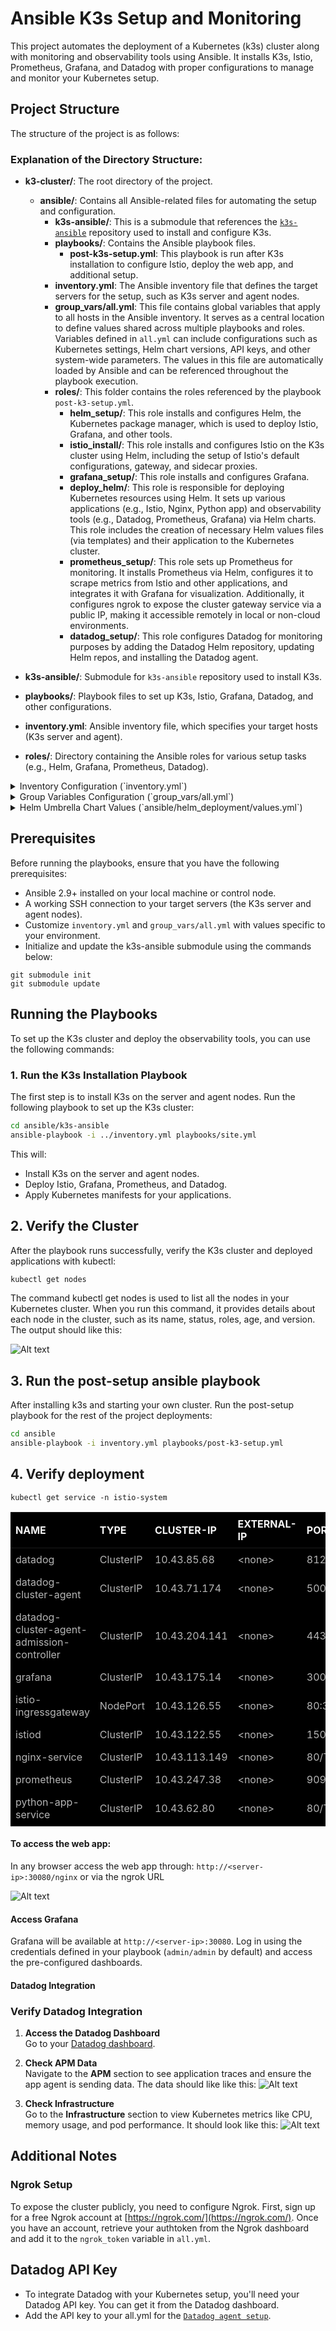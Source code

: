 # Ansible K3s Setup and Monitoring

This project automates the deployment of a Kubernetes (k3s) cluster along with monitoring and observability tools using Ansible. It installs K3s, Istio, Prometheus, Grafana, and Datadog with proper configurations to manage and monitor your Kubernetes setup.


## Project Structure

The structure of the project is as follows:

### Explanation of the Directory Structure:

- **k3-cluster/**: The root directory of the project.
  - **ansible/**: Contains all Ansible-related files for automating the setup and configuration.
    - **k3s-ansible/**: This is a submodule that references the [`k3s-ansible`](https://github.com/k3s-io/k3s-ansible/) repository used to install and configure K3s.
    - **playbooks/**: Contains the Ansible playbook files.
      - **post-k3s-setup.yml**: This playbook is run after K3s installation to configure Istio, deploy the web app, and additional setup.
    - **inventory.yml**: The Ansible inventory file that defines the target servers for the setup, such as K3s server and agent nodes.
    - **group_vars/all.yml**: This file contains global variables that apply to all hosts in the Ansible inventory. It serves as a central location to define values shared across multiple playbooks and roles. Variables defined in `all.yml` can include configurations such as Kubernetes settings, Helm chart versions, API keys, and other system-wide parameters. The values in this file are automatically loaded by Ansible and can be referenced throughout the playbook execution.
    - **roles/**: This folder contains the roles referenced by the playbook `post-k3-setup.yml`.
      - **helm_setup/**: This role installs and configures Helm, the Kubernetes package manager, which is used to deploy Istio, Grafana, and other tools.
      - **istio_install/**: This role installs and configures Istio on the K3s cluster using Helm, including the setup of Istio's default configurations, gateway, and sidecar proxies.
      - **grafana_setup/**: This role installs and configures Grafana.
      - **deploy_helm/**: This role is responsible for deploying Kubernetes resources using Helm. It sets up various applications (e.g., Istio, Nginx, Python app) and observability tools (e.g., Datadog, Prometheus, Grafana) via Helm charts. This role includes the creation of necessary Helm values files (via templates) and their application to the Kubernetes cluster.
      - **prometheus_setup/**: This role sets up Prometheus for monitoring. It installs Prometheus via Helm, configures it to scrape metrics from Istio and other applications, and integrates it with Grafana for visualization. Additionally, it configures ngrok to expose the cluster gateway service via a public IP, making it accessible remotely in local or non-cloud environments.
      - **datadog_setup/**: This role configures Datadog for monitoring purposes by adding the Datadog Helm repository, updating Helm repos, and installing the Datadog agent.

- **k3s-ansible/**: Submodule for `k3s-ansible` repository used to install K3s.
- **playbooks/**: Playbook files to set up K3s, Istio, Grafana, Datadog, and other configurations.
- **inventory.yml**: Ansible inventory file, which specifies your target hosts (K3s server and agent).
- **roles/**: Directory containing the Ansible roles for various setup tasks (e.g., Helm, Grafana, Prometheus, Datadog).

<details>
  <summary>Inventory Configuration (`inventory.yml`)</summary>


#### Explanation of the Inventory Configuration


| Key                        | Description                                                                 |
|----------------------------|-----------------------------------------------------------------------------|
| `k3s_cluster`               | The main group containing your cluster.                                     |
| `server`                    | The group of server nodes. The server node is the master node of the K3s cluster. |
| `agent`                     | The group of agent nodes that will join the K3s cluster.                    |
| `ansible_port`              | The SSH port to connect to the nodes (default is `22`).                     |
| `ansible_user`              | The SSH user that Ansible will use to connect to the nodes. In this case, it is set to `ubuntu`. |
| `k3s_version`               | The version of K3s to install on the nodes. You can update it to the desired version. |
| `token`                     | The secret token used to join the agent nodes to the server node.           |
| `api_endpoint`              | The endpoint to access the K3s API server. It defaults to the first server node. |
| `extra_server_args`         | Extra arguments passed to the K3s server during installation, such as enabling secrets encryption and configuring audit logging. |

</details> 

<details>
  <summary>Group Variables Configuration (`group_vars/all.yml`)</summary>

#### Explanation of the Group Variables Configuration

- **k3s_namespace**: The Kubernetes namespace where Istio will be installed. The default is `istio-system`.
  
#### App Deployments

- **python_app**:
  - **name**: The name of the Python app deployment (e.g., `python-sample`).
  - **service_name**: The name of the Kubernetes service for the Python app (e.g., `python-app-service`).
  
- **nginx_app**:
  - **name**: The name of the Nginx load balancer app deployment (e.g., `nginx-load-balancer`).
  - **service_name**: The name of the Kubernetes service for the Nginx app (e.g., `nginx-service`).

#### Datadog Configuration


| Key                                                | Description                                                                 |
|-----------------------------------------------------|-----------------------------------------------------------------------------|
| `datadog.api_key`                                   | Your Datadog API key. Replace with your actual key.                         |
| `datadog.site`                                      | The Datadog site (e.g., `datadoghq.com` or `datadoghq.eu`).                |
| `datadog.clusterName`                               | The name of your Kubernetes cluster.                                        |
| `datadog.istio.enabled`                             | Set to `true` to enable Istio metrics collection.                           |
| `datadog.apm.enabled`                               | Set to `true` to enable APM (Application Performance Monitoring).           |
| `datadog.tags.env`                                  | Environment tag (e.g., `production`, `staging`).                            |
| `datadog.tags.team`                                 | Team tag for grouping (e.g., `devops`, `backend`).                          |
| `datadog.logs.enabled`                              | Set to `true` to enable log collection.                                     |
| `datadog.logs.container_collect_all`                | Set to `true` to collect logs from all containers.                          |
| `datadog.logs.container_collect_using_files`        | Set to `true` to collect logs using container log files.                    |
| `datadog.profiling_enabled`                         | Set to `"true"` to enable profiling for performance insights.               |
| `datadog.agent_image_name`                          | Datadog Agent container image name (e.g., `datadog/agent`).                 |
| `datadog.agent_image_tag`                           | Datadog Agent container image tag (e.g., `latest`).                         |


###  Istio Configuration

| Key                              | Description                                                                 |
|----------------------------------|-----------------------------------------------------------------------------|
| `istio.version`                  | The Istio version to install (e.g., `1.22.0`).                             |
| `istio.ingress_gateway.name`     | The name of the Istio ingress gateway (e.g., `istio-ingressgateway`).      |
| `istio.ingress_gateway.service.type` | The type of Kubernetes service for the ingress gateway (e.g., `NodePort`). |
| `istio.ingress_gateway.service.ports.port` | The port on which the ingress gateway will listen (e.g., `80`). |
| `istio.ingress_gateway.service.ports.targetPort` | The target port for the application (e.g., `80`). |
| `istio.ingress_gateway.service.ports.nodePort` | The NodePort for accessing the service (e.g., `30080`). |
| `istio.ingress_gateway.service.ports.name` | The name of the port (e.g., `http`). |

---

### Grafana Configuration

| Key                                 | Description                                                                 |
|-------------------------------------|-----------------------------------------------------------------------------|
| `grafana.service.type`              | The type of Kubernetes service for Grafana (e.g., `ClusterIP`).             |
| `grafana.service.port`              | The port for Grafana (e.g., `3000`).                                        |
| `grafana.service.url`               | The URL to access Grafana (e.g., `http://localhost/`).                      |
| `grafana.service.admin_password`    | The admin password for Grafana.                                             |

---

### 🌐 Ngrok Configuration

| Key                       | Description                                                                 |
|---------------------------|-----------------------------------------------------------------------------|
| `ngrok.NGROK_AUTHTOKEN`    | Your Ngrok authtoken (replace with your actual token).                      |

</details>

<details>
  <summary>Helm Umbrella Chart Values (`ansible/helm_deployment/values.yml`)</summary>

### 🔧 Global Configuration

The `global` section defines shared values accessible by all subcharts. These are commonly used for namespaces, port configurations, and service labels.

- **namespace**: Kubernetes namespace where all components will be deployed  
  **(Overridden from `all.yml`: `k3s_namespace` using `--set global.namespace`)**
- **port**:
  - **python_app_port**: Port exposed by the Python app
  - **nginx_load_balancer**: Port exposed by the Nginx load balancer
- **label**:
  - **python_app_service**: Service name for the Python app  
    **(Overridden from `all.yml`: `python_app.service_name` using `--set global.label.python_app_service`)**
  - **nginx_load_balancer**: Service name for the Nginx app  
    **(Overridden from `all.yml`: `nginx_app.service_name` using `--set global.label.nginx_load_balancer`)**
- **istio**:
  - **istio_gateway**: Name of the Istio ingress gateway  
    **(Overridden from `all.yml`: `istio.ingress_gateway.name` using `--set global.istio_gateway`)**
  - **port**: Port used by the Istio ingress gateway  
    **(Overridden from `all.yml`: `istio.ingress_gateway.service.ports[0].port` using `--set global.istio.port`)**

---

### 🐍 Python App Configuration (`sample-python-app`)

This section corresponds to the `sample-python-app` Helm **subchart** and includes values specific to the deployment of the sample Python application.

- **label.app**: Label used to identify the Python app
- **replicaCount**: Number of replicas for the app
- **image**: Docker image configuration
- **env**: Environment variables for Datadog integration and app metadata
- **service**: Service type and protocol

---

### 🌐 Nginx Load Balancer Configuration (`nginx-load-balancer`)

This section belongs to the `nginx-load-balancer` Helm **subchart**, responsible for deploying your Nginx reverse proxy.

- **label.app**: Label for Nginx
- **replicaCount**: Number of replicas
- **image**: Docker image configuration
- **service**: Service protocol and type

---

### 🚏 Istio Gateway Configuration (`istio-deployment`)

This section configures the `istio-deployment` Helm **subchart**, which manages Istio resources like gateways and virtual services.

- **service**: Protocol setup and allowed hosts
- **gateway_name**: Custom gateway name
- **grafana**: Internal access settings for Grafana
- **prefix**: URL path prefixes for routes

---

### 🌍 Ngrok Tunnel Configuration (`ngrok`)

This section is used by the `ngrok` Helm **subchart** to expose services to the public internet.

- **authToken**: Ngrok authentication token  
  **(Overridden from `all.yml`: `ngrok.NGROK_AUTHTOKEN` using `--set ngrok.authToken`)**
- **secret_name**: Kubernetes secret name
- **deployment**:
  - **label.app**: Label for the ngrok deployment
  - **replicaCount**: Number of ngrok agent replicas
  - **image**: Docker image for the ngrok agent

</details>



## Prerequisites

Before running the playbooks, ensure that you have the following prerequisites:

- Ansible 2.9+ installed on your local machine or control node.
- A working SSH connection to your target servers (the K3s server and agent nodes).
- Customize `inventory.yml` and `group_vars/all.yml` with values specific to your environment.
- Initialize and update the k3s-ansible submodule using the commands below:
```
git submodule init
git submodule update
```

## Running the Playbooks

To set up the K3s cluster and deploy the observability tools, you can use the following commands:

### 1. Run the K3s Installation Playbook

The first step is to install K3s on the server and agent nodes. Run the following playbook to set up the K3s cluster:

```bash
cd ansible/k3s-ansible
ansible-playbook -i ../inventory.yml playbooks/site.yml
```
This will:

- Install K3s on the server and agent nodes.
- Deploy Istio, Grafana, Prometheus, and Datadog.
- Apply Kubernetes manifests for your applications.

## 2. Verify the Cluster

After the playbook runs successfully, verify the K3s cluster and deployed applications with kubectl:

```bash
kubectl get nodes
```
The command kubectl get nodes is used to list all the nodes in your Kubernetes cluster. When you run this command, it provides details about each node in the cluster, such as its name, status, roles, age, and version. The output should like this:

![Alt text](Screenshots/cluster-health.png)

## 3. Run the post-setup ansible playbook
After installing k3s and starting your own cluster. Run the post-setup playbook for the rest of the project deployments:

```bash
cd ansible
ansible-playbook -i inventory.yml playbooks/post-k3-setup.yml
```

## 4. Verify deployment

```
kubectl get service -n istio-system
```
<table style="background-color: black; color: white; width: 100%; border-collapse: collapse;">
  <thead>
    <tr>
      <th style="color: #f4f4f4; padding: 8px; text-align: left;">NAME</th>
      <th style="color: #f4f4f4; padding: 8px; text-align: left;">TYPE</th>
      <th style="color: #f4f4f4; padding: 8px; text-align: left;">CLUSTER-IP</th>
      <th style="color: #f4f4f4; padding: 8px; text-align: left;">EXTERNAL-IP</th>
      <th style="color: #f4f4f4; padding: 8px; text-align: left;">PORT(S)</th>
      <th style="color: #f4f4f4; padding: 8px; text-align: left;">AGE</th>
    </tr>
  </thead>
  <tbody>
    <tr>
      <td style="padding: 8px; color: #b5b5b5;">datadog</td>
      <td style="padding: 8px; color: #b5b5b5;">ClusterIP</td>
      <td style="padding: 8px; color: #b5b5b5;">10.43.85.68</td>
      <td style="padding: 8px; color: #b5b5b5;">&lt;none&gt;</td>
      <td style="padding: 8px; color: #b5b5b5;">8125/UDP,8126/TCP</td>
      <td style="padding: 8px; color: #b5b5b5;">58m</td>
    </tr>
    <tr>
      <td style="padding: 8px; color: #b5b5b5;">datadog-cluster-agent</td>
      <td style="padding: 8px; color: #b5b5b5;">ClusterIP</td>
      <td style="padding: 8px; color: #b5b5b5;">10.43.71.174</td>
      <td style="padding: 8px; color: #b5b5b5;">&lt;none&gt;</td>
      <td style="padding: 8px; color: #b5b5b5;">5005/TCP</td>
      <td style="padding: 8px; color: #b5b5b5;">58m</td>
    </tr>
    <tr>
      <td style="padding: 8px; color: #b5b5b5;">datadog-cluster-agent-admission-controller</td>
      <td style="padding: 8px; color: #b5b5b5;">ClusterIP</td>
      <td style="padding: 8px; color: #b5b5b5;">10.43.204.141</td>
      <td style="padding: 8px; color: #b5b5b5;">&lt;none&gt;</td>
      <td style="padding: 8px; color: #b5b5b5;">443/TCP</td>
      <td style="padding: 8px; color: #b5b5b5;">58m</td>
    </tr>
    <tr>
      <td style="padding: 8px; color: #b5b5b5;">grafana</td>
      <td style="padding: 8px; color: #b5b5b5;">ClusterIP</td>
      <td style="padding: 8px; color: #b5b5b5;">10.43.175.14</td>
      <td style="padding: 8px; color: #b5b5b5;">&lt;none&gt;</td>
      <td style="padding: 8px; color: #b5b5b5;">3000/TCP</td>
      <td style="padding: 8px; color: #b5b5b5;">4h59m</td>
    </tr>
    <tr>
      <td style="padding: 8px; color: #b5b5b5;">istio-ingressgateway</td>
      <td style="padding: 8px; color: #b5b5b5;">NodePort</td>
      <td style="padding: 8px; color: #b5b5b5;">10.43.126.55</td>
      <td style="padding: 8px; color: #b5b5b5;">&lt;none&gt;</td>
      <td style="padding: 8px; color: #b5b5b5;">80:30080/TCP</td>
      <td style="padding: 8px; color: #b5b5b5;">4h59m</td>
    </tr>
    <tr>
      <td style="padding: 8px; color: #b5b5b5;">istiod</td>
      <td style="padding: 8px; color: #b5b5b5;">ClusterIP</td>
      <td style="padding: 8px; color: #b5b5b5;">10.43.122.55</td>
      <td style="padding: 8px; color: #b5b5b5;">&lt;none&gt;</td>
      <td style="padding: 8px; color: #b5b5b5;">15010/TCP,15012/TCP,443/TCP,15014/TCP</td>
      <td style="padding: 8px; color: #b5b5b5;">4h59m</td>
    </tr>
    <tr>
      <td style="padding: 8px; color: #b5b5b5;">nginx-service</td>
      <td style="padding: 8px; color: #b5b5b5;">ClusterIP</td>
      <td style="padding: 8px; color: #b5b5b5;">10.43.113.149</td>
      <td style="padding: 8px; color: #b5b5b5;">&lt;none&gt;</td>
      <td style="padding: 8px; color: #b5b5b5;">80/TCP</td>
      <td style="padding: 8px; color: #b5b5b5;">58m</td>
    </tr>
    <tr>
      <td style="padding: 8px; color: #b5b5b5;">prometheus</td>
      <td style="padding: 8px; color: #b5b5b5;">ClusterIP</td>
      <td style="padding: 8px; color: #b5b5b5;">10.43.247.38</td>
      <td style="padding: 8px; color: #b5b5b5;">&lt;none&gt;</td>
      <td style="padding: 8px; color: #b5b5b5;">9090/TCP</td>
      <td style="padding: 8px; color: #b5b5b5;">35m</td>
    </tr>
    <tr>
      <td style="padding: 8px; color: #b5b5b5;">python-app-service</td>
      <td style="padding: 8px; color: #b5b5b5;">ClusterIP</td>
      <td style="padding: 8px; color: #b5b5b5;">10.43.62.80</td>
      <td style="padding: 8px; color: #b5b5b5;">&lt;none&gt;</td>
      <td style="padding: 8px; color: #b5b5b5;">80/TCP</td>
      <td style="padding: 8px; color: #b5b5b5;">58m</td>
    </tr>
  </tbody>
</table>


#### To access the web app:
In any browser access the web app through:
`http://<server-ip>:30080/nginx`
or via the ngrok URL

![Alt text](Screenshots/ngrok-public-url.png)

#### Access Grafana
Grafana will be available at `http://<server-ip>:30080`. Log in using the credentials defined in your playbook (`admin/admin` by default) and access the pre-configured dashboards.

#### Datadog Integration
### Verify Datadog Integration

1. **Access the Datadog Dashboard**  
   Go to your [Datadog dashboard](https://app.datadoghq.com).

2. **Check APM Data**  
   Navigate to the **APM** section to see application traces and ensure the app agent is sending data. The data should like like this:
   ![Alt text](Screenshots/datadog-apm.png)

3. **Check Infrastructure**  
   Go to the **Infrastructure** section to view Kubernetes metrics like CPU, memory usage, and pod performance. It should look like this:
   ![Alt text](Screenshots/datadog.png)




## Additional Notes

### Ngrok Setup
To expose the cluster publicly, you need to configure Ngrok. First, sign up for a free Ngrok account at [https://ngrok.com/](https://ngrok.com/). Once you have an account, retrieve your authtoken from the Ngrok dashboard and add it to the `ngrok_token` variable in `all.yml`.

## Datadog API Key
* To integrate Datadog with your Kubernetes setup, you'll need your Datadog API key. You can get it from the Datadog dashboard.
* Add the API key to your all.yml for the [`Datadog agent setup`](https://app.datadoghq.com/account/settings#api).



